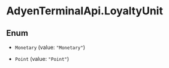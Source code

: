 # AdyenTerminalApi.LoyaltyUnit

## Enum


* `Monetary` (value: `"Monetary"`)

* `Point` (value: `"Point"`)


